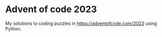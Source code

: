 # Advent of code 2023

My solutions to coding puzzles in https://adventofcode.com/2023 using Python.


